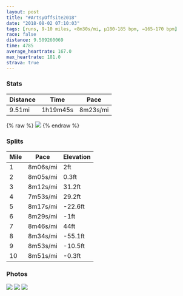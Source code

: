 ```yaml
---
layout: post
title: "#ArtsyOffsite2018"
date: "2018-08-02 07:10:03"
tags: [runs, 9-10 miles, <8m30s/mi, μ180-185 bpm, →165-170 bpm]
race: false
distance: 9.509260069
time: 4785
average_heartrate: 167.0
max_heartrate: 181.0
strava: true
---
```


### Stats

| Distance | Time | Pace |
|----------|------|------|
|9.51mi|1h19m45s|8m23s/mi|

{% raw %}
<img src='https://maps.googleapis.com/maps/api/staticmap?maptype=roadmap&path=enc:ezrwFroqbMehAgs@iOuM_OeHeJ_K{P}H_LuLiSaK{HnNkAvHgDhDCxC_Cu@s@|@p@tAsDuAcN~BuH{BaOaSqRgBkBuGeQiE_EuFwJ{FeBuQw\{UaKkAkHpA_NyLiLy@kEwGmBrAxA`Gu@hBeKyFsDt@gDbIc@zF`DpDnDqFvIo@|EdJzDhCdCxI|KnHfExGlE_@tIdQlErBdLg@xDtBfEhHjIt@vRbYlPdBpGxJxJjCbKlOrG\dGiOm@_CoJoGkBwIzN_@dDkC&key=AIzaSyC1MId7bFpkLXNAaYhBSTb8jLyiSqzbDtM&size=800x800&markers=color:yellow|label:S|40.73395,-73.98666&markers=color:green|label:F|40.766359999999985,-73.97250000000003'>
{% endraw %}

### Splits

| Mile | Pace | Elevation |
|------|------|-----------|
|1|8m06s/mi|2ft|
|2|8m05s/mi|0.3ft|
|3|8m12s/mi|31.2ft|
|4|7m53s/mi|29.2ft|
|5|8m17s/mi|-22.6ft|
|6|8m29s/mi|-1ft|
|7|8m46s/mi|44ft|
|8|8m34s/mi|-55.1ft|
|9|8m53s/mi|-10.5ft|
|10|8m51s/mi|-0.3ft|

### Photos
<img src='https://dgtzuqphqg23d.cloudfront.net/xGjBI7lyGhtamIA8_WBo44l5OOxyEUKeqQ69GeQ_KqI-576x768.jpg'>

<img src='https://dgtzuqphqg23d.cloudfront.net/EDos0ovSGvs7dpP-jaAnhjXnvpQjjL24bURJI8Yjjy4-768x638.jpg'>

<img src='https://dgtzuqphqg23d.cloudfront.net/gXj8ep8Ttm14VFz4oCAp5Wuq-LXLlFvms_pQBXCTFZU-648x768.jpg'>
